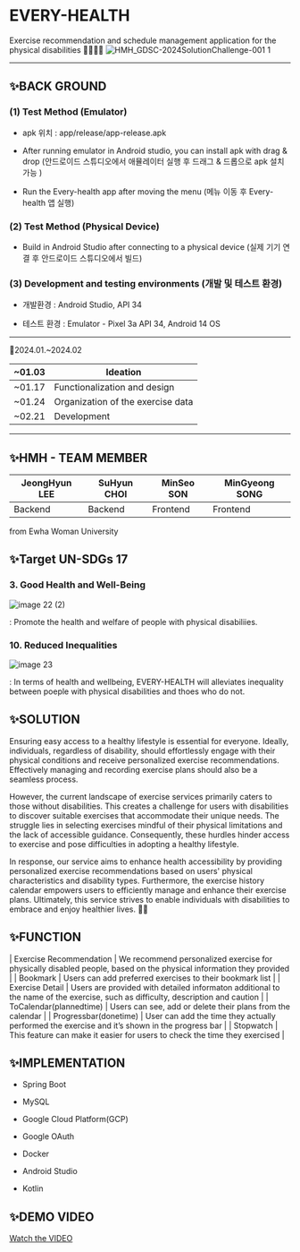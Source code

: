 # EVERY-HEALTH

Exercise recommendation and schedule management application for the physical disabilities 👩‍🦽👨‍🦽
![HMH_GDSC-2024SolutionChallenge-001 1](https://github.com/Solution-Challenge-HMH/every-health-android/assets/110734087/15173395-304f-4e6b-b379-a7e5ab2808d5)

---




## ✨BACK GROUND

### (1) Test Method (Emulator)

- apk 위치 : app/release/app-release.apk


- After running emulator in Android studio, you can install apk with drag & drop (안드로이드 스튜디오에서 애뮬레이터 실행 후 드래그 & 드롭으로 apk 설치 가능 )


- Run the Every-health app after moving the menu (메뉴 이동 후 Every-health 앱 실행)



### (2) Test Method (Physical Device)
- Build in Android Studio after connecting to a physical device (실제 기기 연결 후 안드로이드 스튜디오에서 빌드)


### (3) Development and testing environments (개발 및 테스트 환경)

- 개발환경 : Android Studio, API 34


- 테스트 환경 : Emulator - Pixel 3a API 34, Android 14 OS

---

📅2024.01.~2024.02 

|~01.03| Ideation|
|----|---|
|~01.17| Functionalization and design|
|~01.24| Organization of the exercise data|
|~02.21| Development|

---
## ✨HMH - TEAM MEMBER
|JeongHyun LEE|SuHyun CHOI|MinSeo SON|MinGyeong SONG|
|------|---|---|-----|
|Backend|Backend|Frontend|Frontend|

from Ewha Woman University 

## ✨Target UN-SDGs 17 
### 3. Good Health and Well-Being

![image 22 (2)](https://github.com/Solution-Challenge-HMH/every-health-android/assets/110734087/81169e36-148c-4ee0-ab26-88ec8a576e8b)

: Promote the health and welfare of people with physical disabiliies.
### 10. Reduced Inequalities

![image 23](https://github.com/Solution-Challenge-HMH/every-health-android/assets/110734087/7f33d9a8-b3b7-41fc-86ba-ad958c86c7c9)

: In terms of health and wellbeing, EVERY-HEALTH will alleviates inequality between poeple with physical disabilities and thoes who do not.

## ✨SOLUTION
Ensuring easy access to a healthy lifestyle is essential for everyone. Ideally, individuals, regardless of disability, should effortlessly engage with their physical conditions and receive personalized exercise recommendations. Effectively managing and recording exercise plans should also be a seamless process.


However, the current landscape of exercise services primarily caters to those without disabilities. This creates a challenge for users with disabilities to discover suitable exercises that accommodate their unique needs. The struggle lies in selecting exercises mindful of their physical limitations and the lack of accessible guidance. Consequently, these hurdles hinder access to exercise and pose difficulties in adopting a healthy lifestyle.


In response, our service aims to enhance health accessibility by providing personalized exercise recommendations based on users' physical characteristics and disability types. Furthermore, the exercise history calendar empowers users to efficiently manage and enhance their exercise plans. Ultimately, this service strives to enable individuals with disabilities to embrace and enjoy healthier lives. 💚💛

## ✨FUNCTION 

| Exercise Recommendation | We recommend personalized exercise for physically disabled people, based on the physical information they provided |
| Bookmark | Users can add preferred exercises to their bookmark list |
| Exercise Detail | Users are provided with detailed informaton additional to the name of the exercise, such as difficulty, description and caution |
| ToCalendar(plannedtime) | Users can see, add or delete their plans from the calendar |
| Progressbar(donetime) | User can add the time they actually performed the exercise and it’s shown in the progress bar |
| Stopwatch | This feature can make it easier for users to check the time they exercised |


## ✨IMPLEMENTATION
- Spring Boot
  
- MySQL

- Google Cloud Platform(GCP)

- Google OAuth

- Docker

- Android Studio

- Kotlin


## ✨DEMO VIDEO
[Watch the VIDEO](https://youtu.be/Oa4Ahn5jxvA?si=S6r09PAkPja_Aum5)
